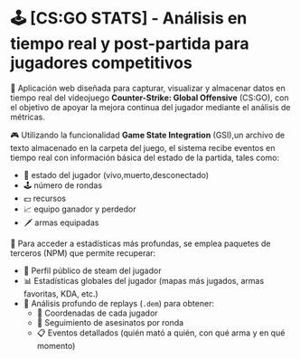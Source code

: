 
# 🕹️ [CS:GO STATS] - Análisis en tiempo real y post-partida para jugadores competitivos

🚀 Aplicación web diseñada para capturar, visualizar y almacenar datos en tiempo real del videojuego **Counter-Strike: Global Offensive** (CS:GO), con el objetivo de apoyar la mejora continua del jugador mediante el análisis de métricas.

🎮 Utilizando la funcionalidad **Game State Integration** (GSI),un archivo de texto almacenado en la carpeta del juego, el sistema recibe eventos en tiempo real con información básica del estado de la partida, tales como:

- 🧍 estado del jugador (vivo,muerto,desconectado)
- 🕹️ número de rondas 
- 💵 recursos
- 📈 equipo ganador y perdedor 
- 🗡️ armas equipadas 

🧩 Para acceder a estadísticas más profundas, se emplea paquetes de terceros (NPM) que permite recuperar:
- 🧑 Perfil público de steam del jugador
- 📊 Estadísticas globales del jugador (mapas más jugados, armas favoritas, KDA, etc.)
- 📂 Análisis profundo de replays (`.dem`) para obtener:
  - 🔎 Coordenadas de cada jugador
  - 🔫 Seguimiento de asesinatos por ronda
  - 📋 Eventos detallados (quién mató a quién, con qué arma y en qué momento)



